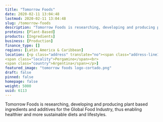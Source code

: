 ```yaml
---
title: "Tomorrow Foods"
date: 2020-02-11 13:04:48
lastmod: 2020-02-11 13:04:48
slug: /tomorrow-foods
description: "Tomorrow Foods is researching, developing and producing plant based ingredients and additives for the Global Food Industry, thus enabling healthier and more sustainable diets and lifestyles."
proteins: [Plant-Based]
products: [Ingredients]
business: [Production]
finance_type: []
regions: [Latin America & Caribbean]
location: [<p class="address" translate="no"><span class="address-line1">Castelli</span><br>
<span class="locality">Pergamino</span><br>
<span class="country">Argentina</span></p>]
featured_image: "tomorrow foods logo-cortado.png"
draft: false
pinned: false
homepage: false
weight: 5000
uuid: 6113
---
```

<p>Tomorrow Foods is researching, developing and producing plant based ingredients and additives for the Global Food Industry, thus enabling healthier and more sustainable diets and lifestyles.</p>
